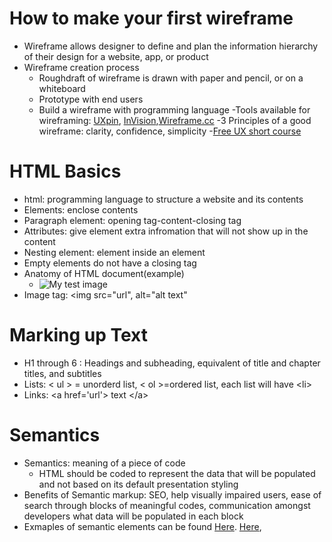 # How to make your first wireframe
- Wireframe allows designer to define and plan the information hierarchy of their design for a website, app, or product
- Wireframe creation process
   - Roughdraft of wireframe is drawn with paper and pencil, or on a whiteboard
   - Prototype with end users
   - Build a wireframe with programming language
-Tools available for wireframing: [UXpin](https://www.uxpin.com/), [InVision](http://www.invisionapp.com/),[Wireframe.cc](https://wireframe.cc/)
-3 Principles of a good wireframe: clarity, confidence, simplicity
-[Free UX short course](https://careerfoundry.com/en/short-courses/become-a-ux-designer/?popup-tracking=WYSDN-short-course-UXD)

# HTML Basics
- html: programming language to structure a website and its contents
- Elements: enclose contents
- Paragraph element: opening tag-content-closing tag
- Attributes: give element extra infromation that will not show up in the content
- Nesting element: element inside an element
- Empty elements do not have a closing tag
- Anatomy of HTML document(example)
   - <!DOCTYPE html>
        <html lang="en-US">
          <head>
            <meta charset="utf-8">
            <meta name="viewport" content="width=device-width">
            <title>My test page</title>
          </head>
          <body>
            <img src="images/firefox-icon.png" alt="My test image">
          </body>
       </html>
- Image tag: <img src="url", alt="alt text"
                  
# Marking up Text
- H1 through 6 : Headings and subheading, equivalent of title and chapter titles, and subtitles
- Lists: \< ul > = unorderd list, \< ol >=ordered list, each list will have \<li>
- Links: \<a href='url'> text \</a>

# Semantics
- Semantics: meaning of a piece of code
  - HTML should be coded to represent the data that will be populated and not based on its default presentation styling
- Benefits of Semantic markup: SEO, help visually impaired users, ease of search through blocks of meaningful codes, communication amongst developers what data will be populated in each block
- Exmaples of semantic elements can be found [Here](https://developer.mozilla.org/en-US/docs/Web/HTML/Element). [Here](https://developer.mozilla.org/en-US/docs/Web/HTML/Element#inline_text_semantics), 
  
                                  
